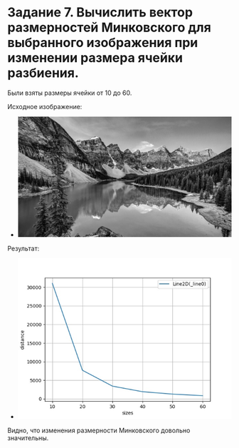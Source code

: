# Задание 7. Вычислить вектор размерностей Минковского для выбранного изображения при изменении размера ячейки разбиения.

Были взяты размеры ячейки от 10 до 60. 

Исходное изображение:

- ![после обработки](https://raw.githubusercontent.com/Alexey04Sharapov/fractal_labs/main/images/img_res_3.jpg?raw=true)

Результат:

- ![после обработки](https://raw.githubusercontent.com/Alexey04Sharapov/fractal_labs/main/images/img_res_7.jpg?raw=true)

Видно, что изменения размерности Минковского довольно значительны.
